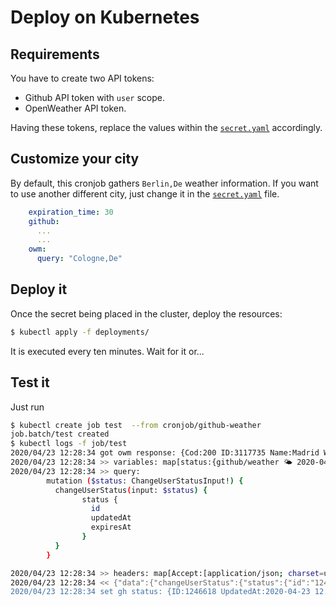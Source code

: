 # Deploy on Kubernetes

## Requirements

You have to create two API tokens:

- Github API token with `user` scope.
- OpenWeather API token.

Having these tokens, replace the values within the [`secret.yaml`](secret.yaml) accordingly.

## Customize your city

By default, this cronjob gathers `Berlin,De` weather information. If you want to use another different city, just change
it in the [`secret.yaml`](secret.yaml) file.

```yaml
    expiration_time: 30
    github:
      ...
      ...
    owm:
      query: "Cologne,De"
```

## Deploy it

Once the secret being placed in the cluster, deploy the resources:

```bash
$ kubectl apply -f deployments/
```

It is executed every ten minutes. Wait for it or...

## Test it

Just run

```bash
$ kubectl create job test  --from cronjob/github-weather
job.batch/test created
$ kubectl logs -f job/test
2020/04/23 12:28:34 got owm response: {Cod:200 ID:3117735 Name:Madrid Weather:[{ID:801 Main:Clouds Description:few clouds Icon:02d}] Main:{Temp:17.4 FeelsLike:16.31}}
2020/04/23 12:28:34 >> variables: map[status:{github/weather 🌤️ 2020-04-23 12:58:34.365587279 +0000 UTC false Madrid, +17° }]
2020/04/23 12:28:34 >> query: 
        mutation ($status: ChangeUserStatusInput!) {
          changeUserStatus(input: $status) {
                status {
                  id
                  updatedAt
                  expiresAt
                }
          }
        }

2020/04/23 12:28:34 >> headers: map[Accept:[application/json; charset=utf-8] Authorization:[bearer ] Content-Type:[application/json; charset=utf-8]]
2020/04/23 12:28:34 << {"data":{"changeUserStatus":{"status":{"id":"1246618","updatedAt":"2020-04-23T12:28:34Z","expiresAt":"2020-04-23T12:58:34Z"}}}}
2020/04/23 12:28:34 set gh status: {ID:1246618 UpdatedAt:2020-04-23 12:28:34 +0000 UTC ExpiresAt:2020-04-23 12:58:34 +0000 UTC}
```
